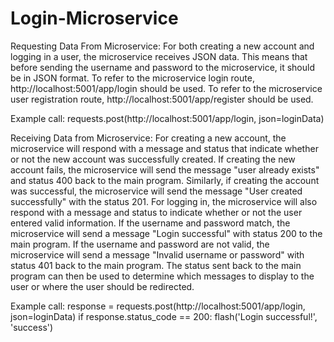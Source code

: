 # Login-Microservice
Requesting Data From Microservice:
For both creating a new account and logging in a user, the microservice receives JSON data. This means that before sending the username and password to the microservice, it should be in JSON format. To refer to the microservice login route, http://localhost:5001/app/login should be used. To refer to the microservice user registration route, http://localhost:5001/app/register should be used. 

Example call: requests.post(http://localhost:5001/app/login, json=loginData)


Receiving Data from Microservice:
For creating a new account, the microservice will respond with a message and status that indicate whether or not the new account was successfully created. If creating the new account fails, the microservice will send the message "user already exists" and status 400 back to the main program. Similarly, if creating the account was successful, the microservice will send the message "User created successfully" with the status 201. For logging in, the microservice will also respond with a message and status to indicate whether or not the user entered valid information. If the username and password match, the microservice will send a message "Login successful" with status 200 to the main program. If the username and password are not valid, the microservice will send a message "Invalid username or password" with status 401 back to the main program. The status sent back to the main program can then be used to determine which messages to display to the user or where the user should be redirected.

Example call: 
response = requests.post(http://localhost:5001/app/login, json=loginData)
if response.status_code == 200: flash('Login successful!', 'success')

